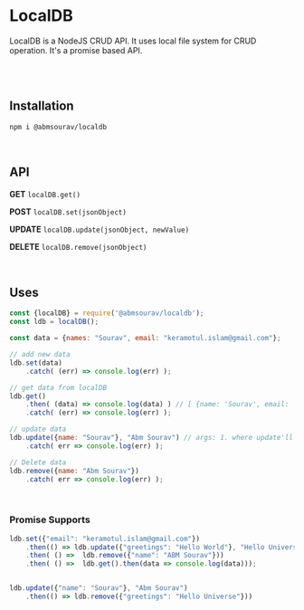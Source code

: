 # LocalDB
LocalDB is a NodeJS CRUD API. 
It uses local file system for CRUD operation. It's a promise based API.

<br>
<br>

## Installation
`npm i @abmsourav/localdb`

<br>

## API

**GET** `localDB.get()`

**POST** `localDB.set(jsonObject)`

**UPDATE** `localDB.update(jsonObject, newValue)`

**DELETE** `localDB.remove(jsonObject)`

<br>

## Uses
```js
const {localDB} = require('@abmsourav/localdb');
const ldb = localDB();

const data = {names: "Sourav", email: "keramotul.islam@gmail.com"};

// add new data
ldb.set(data)
	.catch( (err) => console.log(err) );

// get data from localDB
ldb.get()
	.then( (data) => console.log(data) ) // [ {name: 'Sourav', email: 'keramotul.islam@gmail.com'} ]
	.catch( (err) => console.log(err) );

// update data
ldb.update({name: "Sourav"}, "Abm Sourav") // args: 1. where update'll made, 2. new value
	.catch( err => console.log(err) );

// Delete data
ldb.remove({name: "Abm Sourav"})
	.catch( err => console.log(err) );
```

<br>

### Promise Supports
```js
ldb.set({"email": "keramotul.islam@gmail.com"})
	.then(() => ldb.update({"greetings": "Hello World"}, "Hello Universe"))
	.then( () =>  ldb.remove({"name": "ABM Sourav"}))
	.then( () =>  ldb.get().then(data => console.log(data)));


ldb.update({"name": "Sourav"}, "Abm Sourav")
	.then(() => ldb.remove({"greetings": "Hello Universe"}))

```
